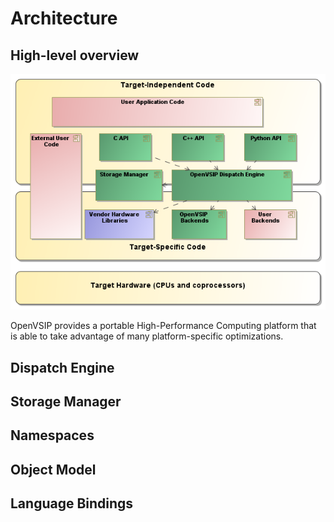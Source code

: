Architecture
============

High-level overview
-------------------

![library components](architecture.png "OpenVSIP components")

OpenVSIP provides a portable High-Performance Computing platform that is 
able to take advantage of many platform-specific optimizations.

Dispatch Engine
---------------

Storage Manager
---------------

Namespaces
----------

Object Model
------------

Language Bindings
-----------------